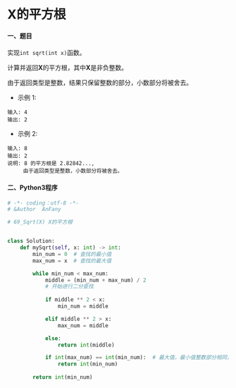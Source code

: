 # X的平方根

#### 一、题目

实现```int sqrt(int x)```函数。

计算并返回**X**的平方根，其中**X**是非负整数。

由于返回类型是整数，结果只保留整数的部分，小数部分将被舍去。

* 示例 1:
```
输入: 4
输出: 2
```

* 示例 2:
```
输入: 8
输出: 2
说明: 8 的平方根是 2.82842..., 
     由于返回类型是整数，小数部分将被舍去。

```

#### 二、Python3程序

```python
# -*- coding：utf-8 -*-
# &Author  AnFany

# 69_Sqrt(X) X的平方根


class Solution:
    def mySqrt(self, x: int) -> int:
        min_num = 0  # 查找的最小值
        max_num = x  # 查找的最大值

        while min_num < max_num:
            middle = (min_num + max_num) / 2
            # 开始进行二分查找
            
            if middle ** 2 < x:
                min_num = middle

            elif middle ** 2 > x:
                max_num = middle

            else:
                return int(middle)

            if int(max_num) == int(min_num):  # 最大值，最小值整数部分相同，就返回结果
                return int(min_num)
            
        return int(min_num)
 
```
